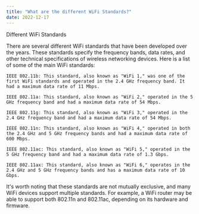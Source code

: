 ```yaml
---
title: "What are the different WiFi Standards?"
date: 2022-12-17
---
```


Different WiFi Standards

There are several different WiFi standards that have been developed over the years. 
These standards specify the frequency bands, data rates, and other technical specifications of wireless networking devices. Here is a list of some of the main WiFi standards:

    IEEE 802.11b: This standard, also known as "WiFi 1," was one of the first WiFi standards and operated in the 2.4 GHz frequency band. It had a maximum data rate of 11 Mbps.

    IEEE 802.11a: This standard, also known as "WiFi 2," operated in the 5 GHz frequency band and had a maximum data rate of 54 Mbps.  

    IEEE 802.11g: This standard, also known as "WiFi 3," operated in the 2.4 GHz frequency band and had a maximum data rate of 54 Mbps.  

    IEEE 802.11n: This standard, also known as "WiFi 4," operated in both the 2.4 GHz and 5 GHz frequency bands and had a maximum data rate of 600 Mbps.  

    IEEE 802.11ac: This standard, also known as "WiFi 5," operated in the 5 GHz frequency band and had a maximum data rate of 1.3 Gbps.  

    IEEE 802.11ax: This standard, also known as "WiFi 6," operates in the 2.4 GHz and 5 GHz frequency bands and has a maximum data rate of 10 Gbps.  

It's worth noting that these standards are not mutually exclusive, and many WiFi devices support multiple standards. For example, a WiFi router may be able to support both 802.11n and 802.11ac, depending on its hardware and firmware.
